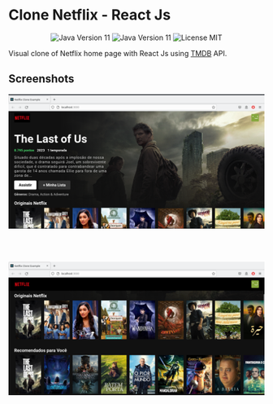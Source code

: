 # Clone Netflix - React Js

<p align="center">
<a><img src="https://img.shields.io/static/v1?label=npm&message=8.9.13&color=blue" alt="Java Version 11"/></a>
<a><img src="https://img.shields.io/static/v1?label=Node&message=18.13.0&color=yellow" alt="Java Version 11"/></a>
<a><img src="https://img.shields.io/static/v1?label=Licence&message=MIT&color=brightgreen" alt="License MIT"></a>
</p>

Visual clone of Netflix home page with React Js using [TMDB](https://www.themoviedb.org/) API.

## Screenshots

![Screenshot1](/src/assets/page001.png?raw=true "Desscrição da aplicação.")

<br><br>

![Screenshot1](/src/assets/page002.png?raw=true "Desscrição da aplicação.")

